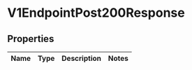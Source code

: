 
# V1EndpointPost200Response

## Properties
Name | Type | Description | Notes
------------ | ------------- | ------------- | -------------



